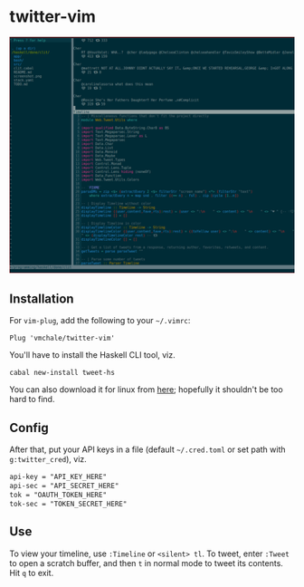 # twitter-vim

![Displaying Cher's tweets in vim.](https://raw.githubusercontent.com/vmchale/vim-twitter/master/vim-twitter-screenshot.png)

## Installation

For `vim-plug`, add the following to your `~/.vimrc`:

```
Plug 'vmchale/twitter-vim'
```

You'll have to install the Haskell CLI tool, viz.

```
cabal new-install tweet-hs
```

You can also download it for linux from [here](https://github.com/vmchale/command-line-tweeter/releases);
hopefully it shouldn't be too hard to find. 

## Config
After that, put your API keys in a file (default `~/.cred.toml` or set path with 
`g:twitter_cred`), viz.

```
api-key = "API_KEY_HERE"
api-sec = "API_SECRET_HERE"
tok = "OAUTH_TOKEN_HERE"
tok-sec = "TOKEN_SECRET_HERE"
```

## Use

To view your timeline, use `:Timeline` or `<silent> tl`. To tweet, enter
`:Tweet` to open a scratch buffer, and then `t` in normal mode to tweet its
contents. Hit `q` to exit. 
